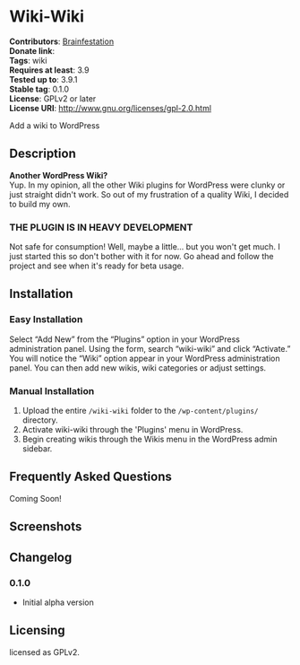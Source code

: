 # Wiki-Wiki
**Contributors**: [Brainfestation](https://profiles.wordpress.org/brainfestation/)  
**Donate link**:  
**Tags**: wiki  
**Requires at least**: 3.9  
**Tested up to**: 3.9.1  
**Stable tag**: 0.1.0  
**License**: GPLv2 or later  
**License URI**: http://www.gnu.org/licenses/gpl-2.0.html  

Add a wiki to WordPress

## Description

**Another WordPress Wiki?**  
Yup. In my opinion, all the other Wiki plugins for WordPress were clunky or just straight didn't work. So out of my frustration of a quality Wiki, I decided to build my own.

### THE PLUGIN IS IN HEAVY DEVELOPMENT
Not safe for consumption! Well, maybe a little... but you won't get much. I just started this so don't bother with it for now. Go ahead and follow the project and see when it's ready for beta usage.

## Installation

### Easy Installation

Select “Add New” from the “Plugins” option in your WordPress administration panel.
Using the form, search “wiki-wiki” and click “Activate.”
You will notice the “Wiki” option appear in your WordPress administration panel.
You can then add new wikis, wiki categories or adjust settings.

### Manual Installation

1. Upload the entire `/wiki-wiki` folder to the `/wp-content/plugins/` directory.
1. Activate wiki-wiki through the 'Plugins' menu in WordPress.
1. Begin creating wikis through the Wikis menu in the WordPress admin sidebar.

## Frequently Asked Questions

Coming Soon!

## Screenshots


## Changelog

### 0.1.0

* Initial alpha version

## Licensing

licensed as GPLv2.